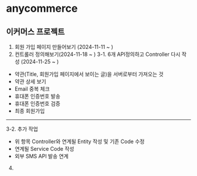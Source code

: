 # anycommerce
## 이커머스 프로젝트

1. 회원 가입 페이지 만들어보기 (2024-11-11 ~ ) 
2. 컨트롤러 정의해보기(2024-11-18 ~ )
3-1. 6개 API정의하고 Controller 다시 작성 (2024-11-25 ~ )
   
 - 약관(Title, 회원가입 페이지에서 보이는 글)을 서버로부터 가져오는 것
 - 약관 상세 보기
 - Email 중복 체크
 - 휴대폰 인증번호 발송
 - 휴대폰 인증번호 검증
 - 최종 회원가입 
---
3-2. 추가 작업

  - 위 항목 Controller와 연계될 Entity 작성 및 기존 Code 수정
  - 연계될 Service Code 작성
  - 외부 SMS API 발송 연계 
4.
